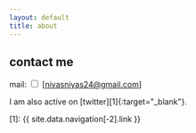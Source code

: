```yaml
---
layout: default
title: about
---
```


## contact me

<p>

mail: <input id="trigger" type="checkbox"> <span class="yellow"></span> <label class="cursor yellow" >[nivasniyas24@gmail.com]</label>

</p>

I am also active on [twitter][1]{:target="\_blank"}.

[1]: {{ site.data.navigation[-2].link }}
